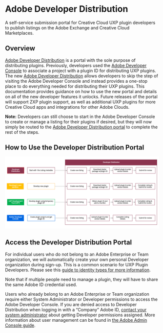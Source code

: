 <!-- <Hero slots="heading, text" background="rgb(141, 52, 78)" width="100%"/> -->

# Adobe Developer Distribution

A self-service submission portal for Creative Cloud UXP plugin developers to publish listings on the Adobe Exchange and Creative Cloud Marketplaces.

## Overview

[Adobe Developer Distribution](/distribute/home) is a portal with the sole purpose of distributing plugins. Previously, developers used the [Adobe Developer Console](/developer-console) to associate a project with a plugin ID for distributing UXP plugins. The new [Adobe Developer Distribution](/distribute/home) allows developers to skip the step of visiting the Adobe Developer Console and instead provides a one-stop place to do everything needed for distributing their UXP plugins. This documentation provides guidance on how to use the new portal and details on all of the new developer features it unlocks. Future releases of the portal will support ZXP plugin support, as well as additional UXP plugins for more Creative Cloud apps and integrations for other Adobe Clouds.

**Note:** Developers can still choose to start in the Adobe Developer Console to create or manage a listing for their plugins if desired, but they will now simply be routed to the [Adobe Developer Distribution portal](/distribute/home) to complete the rest of the steps.

## How to Use the Developer Distribution Portal

![](../images/dd_use_cases.png)

## Access the Developer Distribution Portal

For individual users who do not belong to an Adobe Enterprise or Team organization, we will automatically create your own personal Developer organization during sign-up. This is a common scenario for UXP Plugin Developers. Please see this [guide to identity types for more information](https://helpx.adobe.com/enterprise/using/identity.html).

Note that if multiple people need to manage a plugin, they will have to share the same Adobe ID credential used.

Users who already belong to an Adobe Enterprise or Team organization require either System Administrator or Developer permissions to access the Adobe Developer Console. If you are denied access to Developer Distribution when logging in with a “Company” Adobe ID, [contact your system administrator](https://helpx.adobe.com/enterprise/kb/contact-administrator.html) about getting Developer permissions assigned. More information about user management can be found in [the Adobe Admin Console guide](https://helpx.adobe.com/enterprise/using/setup-enterprise-id.html).

<br/>
